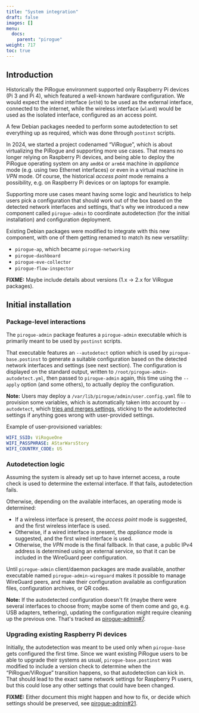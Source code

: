 ```yaml
---
title: "System integration"
draft: false
images: []
menu:
  docs:
    parent: "pirogue"
weight: 717
toc: true
---
```


## Introduction

Historically the PiRogue environment supported only Raspberry Pi devices (Pi
3 and Pi 4), which featured a well-known hardware configuration. We would expect
the wired interface (`eth0`) to be used as the external interface, connected to
the internet, while the wireless interface (`wlan0`) would be used as the
isolated interface, configured as an access point.

A few Debian packages needed to perform some autodetection to set everything up
as required, which was done through `postinst` scripts.

In 2024, we started a project codenamed “ViRogue”, which is about virtualizing
the PiRogue and supporting more use cases. That means no longer relying on
Raspberry Pi devices, and being able to deploy the PiRogue operating system on
any `amd64` or `arm64` machine in *appliance* mode (e.g. using two Ethernet
interfaces) or even in a virtual machine in *VPN* mode. Of course, the
historical *access point* mode remains a possibility, e.g. on Raspberry Pi
devices or on laptops for example.

Supporting more use cases meant having some logic and heuristics to help users
pick a configuration that should work out of the box based on the detected
network interfaces and settings, that's why we introduced a new component called
`pirogue-admin` to coordinate autodetection (for the initial installation) and
configuration deployment.

Existing Debian packages were modified to integrate with this new component,
with one of them getting renamed to match its new versatility:

 - `pirogue-ap`, which became `pirogue-networking`
 - `pirogue-dashboard`
 - `pirogue-eve-collector`
 - `pirogue-flow-inspector`

**FIXME:** Maybe include details about versions (1.x → 2.x for ViRogue packages).


## Initial installation

### Package-level interactions

The `pirogue-admin` package features a `pirogue-admin` executable which is
primarily meant to be used by `postinst` scripts.

That executable features an `--autodetect` option which is used by
`pirogue-base.postinst` to generate a suitable configuration based on the
detected network interfaces and settings (see next section). The configuration
is displayed on the standard output, written to
`/root/pirogue-admin-autodetect.yml`, then passed to `pirogue-admin` again, this
time using the `--apply` option (and some others), to actually deploy the
configuration.

**Note:** Users may deploy a `/var/lib/pirogue/admin/user.config.yaml` file to
provision some variables, which is automatically taken into account by
`--autodetect`, which
[tries and merges settings](https://github.com/PiRogueToolSuite/pirogue-admin/issues/20),
sticking to the autodetected settings if anything goes wrong with user-provided
settings.

Example of user-provisioned variables:

```yaml
WIFI_SSID: ViRogueOne
WIFI_PASSPHRASE: AStarWarsStory
WIFI_COUNTRY_CODE: US
```


### Autodetection logic

Assuming the system is already set up to have internet access, a route check is
used to determine the external interface. If that fails, autodetection fails.

Otherwise, depending on the available interfaces, an operating mode is
determined:

 - If a wireless interface is present, the *access point* mode is suggested, and
   the first wireless interface is used.
 - Otherwise, if a wired interface is present, the *appliance* mode is
   suggested, and the first wired interface is used.
 - Otherwise, the *VPN* mode is the final fallback. In that case, a public IPv4
   address is determined using an external service, so that it can be included
   in the WireGuard peer configuration.

Until `pirogue-admin` client/daemon packages are made available, another
executable named `pirogue-admin-wireguard` makes it possible to manage WireGuard
peers, and make their configuration available as configuration files,
configuration archives, or QR codes.

**Note:** If the autodetected configuration doesn't fit (maybe there were
several interfaces to choose from; maybe some of them come and go, e.g. USB
adapters, tethering), updating the configuration might require cleaning up the
previous one. That's tracked as
[pirogue-admin#7](https://github.com/PiRogueToolSuite/pirogue-admin/issues/7).


### Upgrading existing Raspberry Pi devices

Initially, the autodetection was meant to be used only when `pirogue-base` gets
configured the first time. Since we want existing PiRogue users to be able to
upgrade their systems as usual, `pirogue-base.postinst` was modified to include
a version check to determine when the “PiRogue/ViRogue” transition happens, so
that autodetection can kick in. That should lead to the exact same network
settings for Raspberry Pi users, but this could lose any other settings that
could have been changed.

**FIXME:** Either document this might happen and how to fix, or
decide which settings should be preserved, see
[pirogue-admin#21](https://github.com/PiRogueToolSuite/pirogue-admin/issues/21#issuecomment-2335197215).
